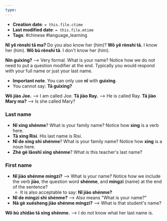 ```yaml
---
type:
---
```


* **Creation date**: `= this.file.ctime`
* **Last modified date**: `= this.file.mtime`
* **Tags**: #chinese #language_learning 

**Nǐ yě rènshi tā ma?** Do you also know her (him)?
**Wǒ yě rènshi tā.** I know her (him).
**Wǒ bù rènshi tā**. I don't know her (him).

**Nín guìxìng?** --> Very formal. What is your name? Notice how we do not need to put a question modifier at the end. Typically you would respond with your full name or just your last name.
* **Important note**. You can only use **nǐ** with **guìxìng**.
* You cannot say: **Tā guìxìng?**

**Wǒ jiào Joe.** --> I am called Joe.
**Tā jiào Ray.** --> He is called Ray.
**Tā jiào Mary ma?** --> Is she called Mary?

### Last name

* **Nǐ xìng shénme**? What is your family name? Notice how **xìng** is a verb here.
* **Tā xìng Risi**. His last name is Risi.
* **Nǐ de xìng shì shénme**? What is your family name? Notice how **xìng** is a noun here.
* **Zhè gè lǎoshī xìng shénme**? What is this teacher's last name?

### First name

* **Nǐ jiào shénme míngzi?** --> What is your name? Notice how we include the verb **jiào**, the question word **shénme**, and **míngzi** (name) at the end of the sentence?
	* It is also acceptable to say: **Nǐ jiào shénme?**
* **Nǐ de míngzi shì shénme?** --> Also means "What is your name?"
* **Nà gè xuésheng jiào shénme míngzi?** --> What is that student's name?

**Wǒ bù zhīdào tā xìng shénme.** --> I do not know what her last name is.